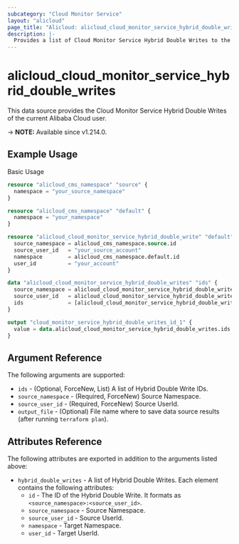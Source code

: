 ```yaml
---
subcategory: "Cloud Monitor Service"
layout: "alicloud"
page_title: "Alicloud: alicloud_cloud_monitor_service_hybrid_double_writes"
description: |-
  Provides a list of Cloud Monitor Service Hybrid Double Writes to the user.
---
```


# alicloud_cloud_monitor_service_hybrid_double_writes

This data source provides the Cloud Monitor Service Hybrid Double Writes of the current Alibaba Cloud user.

-> **NOTE:** Available since v1.214.0.

## Example Usage

Basic Usage

```terraform
resource "alicloud_cms_namespace" "source" {
  namespace = "your_source_namespace"
}

resource "alicloud_cms_namespace" "default" {
  namespace = "your_namespace"
}

resource "alicloud_cloud_monitor_service_hybrid_double_write" "default" {
  source_namespace = alicloud_cms_namespace.source.id
  source_user_id   = "your_source_account"
  namespace        = alicloud_cms_namespace.default.id
  user_id          = "your_account"
}

data "alicloud_cloud_monitor_service_hybrid_double_writes" "ids" {
  source_namespace = alicloud_cloud_monitor_service_hybrid_double_write.default.source_namespace
  source_user_id   = alicloud_cloud_monitor_service_hybrid_double_write.default.source_user_id
  ids              = [alicloud_cloud_monitor_service_hybrid_double_write.default.id]
}

output "cloud_monitor_service_hybrid_double_writes_id_1" {
  value = data.alicloud_cloud_monitor_service_hybrid_double_writes.ids.hybrid_double_writes.0.id
}
```

## Argument Reference

The following arguments are supported:

* `ids` - (Optional, ForceNew, List) A list of Hybrid Double Write IDs.
* `source_namespace` - (Required, ForceNew) Source Namespace.
* `source_user_id` - (Required, ForceNew) Source UserId.
* `output_file` - (Optional) File name where to save data source results (after running `terraform plan`).

## Attributes Reference

The following attributes are exported in addition to the arguments listed above:

* `hybrid_double_writes` - A list of Hybrid Double Writes. Each element contains the following attributes:
  * `id` - The ID of the Hybrid Double Write. It formats as `<source_namespace>:<source_user_id>`.
  * `source_namespace` - Source Namespace.
  * `source_user_id` - Source UserId.
  * `namespace` - Target Namespace.
  * `user_id` - Target UserId.
